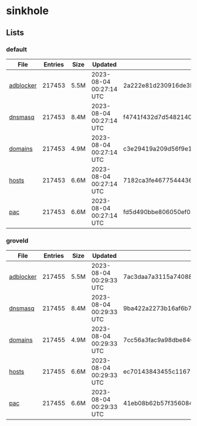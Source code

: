 # sinkhole

## Lists

### default

|File|Entries|Size|Updated|Hash|
|-|-|-|-|-|
|[adblocker](https://raw.githubusercontent.com/groveld/sinkhole/lists/default/adblocker.txt)|217453|5.5M|2023-08-04 00:27:14 UTC|2a222e81d230916de3bbba1e3830da90a1d66368bf91ab673cd447833eaa9fb1|
|[dnsmasq](https://raw.githubusercontent.com/groveld/sinkhole/lists/default/dnsmasq.txt)|217453|8.4M|2023-08-04 00:27:14 UTC|f4741f432d7d5482140444bd6be92bcf76aa3eb385ead85eb1be20e87ebbf546|
|[domains](https://raw.githubusercontent.com/groveld/sinkhole/lists/default/domains.txt)|217453|4.9M|2023-08-04 00:27:14 UTC|c3e29419a209d56f9e10ad4677dffc3fbaedda9ea8336cd97d7726ae2ae11cc9|
|[hosts](https://raw.githubusercontent.com/groveld/sinkhole/lists/default/hosts.txt)|217453|6.6M|2023-08-04 00:27:14 UTC|7182ca3fe4677544436d8aa6d94d8210dc6a9654dab56e5ea59916e63d7a0612|
|[pac](https://raw.githubusercontent.com/groveld/sinkhole/lists/default/pac.txt)|217453|6.6M|2023-08-04 00:27:14 UTC|fd5d490bbe806050ef0afba3fdc07e744f2bda64cd39b311920af34774920d33|

### groveld

|File|Entries|Size|Updated|Hash|
|-|-|-|-|-|
|[adblocker](https://raw.githubusercontent.com/groveld/sinkhole/lists/groveld/adblocker.txt)|217455|5.5M|2023-08-04 00:29:33 UTC|7ac3daa7a3115a740885c524a7e4c4fd37c5eb2837a1f6175f984fe05beb086b|
|[dnsmasq](https://raw.githubusercontent.com/groveld/sinkhole/lists/groveld/dnsmasq.txt)|217455|8.4M|2023-08-04 00:29:33 UTC|9ba422a2273b16af6b73a820428239f6cb15b45121b03e6f29b979427c1e10f4|
|[domains](https://raw.githubusercontent.com/groveld/sinkhole/lists/groveld/domains.txt)|217455|4.9M|2023-08-04 00:29:33 UTC|7cc56a3fac9a98dbe840d0fbb8ba6a5351169bd6302339ff659569209c8e74ea|
|[hosts](https://raw.githubusercontent.com/groveld/sinkhole/lists/groveld/hosts.txt)|217455|6.6M|2023-08-04 00:29:33 UTC|ec70143843455c1167663cee4e454efb49d860ebfc9ea8c63414d641094fd12a|
|[pac](https://raw.githubusercontent.com/groveld/sinkhole/lists/groveld/pac.txt)|217455|6.6M|2023-08-04 00:29:33 UTC|41eb08b62b57f35608462b00ed92617e4b56ffb0ac789c0fc0a0d16882bdcb6b|
